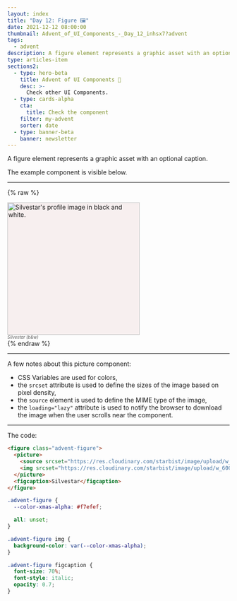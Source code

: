 ```yaml
---
layout: index
title: "Day 12: Figure 🖼️"
date: 2021-12-12 08:00:00
thumbnail: Advent_of_UI_Components_-_Day_12_inhsx7?advent
tags:
  - advent
description: A figure element represents a graphic asset with an optional caption.
type: articles-item
sections2:
  - type: hero-beta
    title: Advent of UI Components 🎄
    desc: >-
      Check other UI Components.
  - type: cards-alpha
    cta:
      title: Check the component
    filter: my-advent
    sorter: date
  - type: banner-beta
    banner: newsletter
---
```


A figure element represents a graphic asset with an optional caption.

The example component is visible below.

---

{% raw %}
<figure class="advent-figure">
  <picture>
    <source srcset="https://res.cloudinary.com/starbist/image/upload/w_600,h_600/v1638533826/PSX_20210122_073918_k01l3d.webp 2x, https://res.cloudinary.com/starbist/image/upload/w_300,h_300/v1638533826/PSX_20210122_073918_k01l3d.webp 1x" type="image/webp">
    <img srcset="https://res.cloudinary.com/starbist/image/upload/w_600,h_600/v1638533826/PSX_20210122_073918_k01l3d.jpg 2x, https://res.cloudinary.com/starbist/image/upload/w_300,h_300/v1638533826/PSX_20210122_073918_k01l3d.jpg 1x" src="https://res.cloudinary.com/starbist/image/upload/w_300,h_300/v1638533826/PSX_20210122_073918_k01l3d.jpg" alt="Silvestar's profile image in black and white." width="300" height="300">
  </picture>
  <figcaption>Silvestar (b&w)</figcaption>
</figure>
<style>
.advent-figure {
  --color-xmas-alpha: #f7efef;
  all: unset;
}
.advent-figure img {
  background-color: var(--color-xmas-alpha);
}
.advent-figure figcaption {
  font-size: 70%;
  font-style: italic;
  opacity: 0.7;
}
</style>
{% endraw %}

---

A few notes about this picture component:

- CSS Variables are used for colors,
- the `srcset` attribute is used to define the sizes of the image based on pixel density,
- the `source` element is used to define the MIME type of the image,
- the `loading="lazy"` attribute is used to notify the browser to download the image when the user scrolls near the component.

---

The code:

```html
<figure class="advent-figure">
  <picture>
    <source srcset="https://res.cloudinary.com/starbist/image/upload/w_600,h_600/v1638533826/PSX_20210122_073918_k01l3d.webp 2x, https://res.cloudinary.com/starbist/image/upload/w_300,h_300/v1638533826/PSX_20210122_073918_k01l3d.webp 1x" type="image/webp">
    <img srcset="https://res.cloudinary.com/starbist/image/upload/w_600,h_600/v1638533826/PSX_20210122_073918_k01l3d.jpg 2x, https://res.cloudinary.com/starbist/image/upload/w_300,h_300/v1638533826/PSX_20210122_073918_k01l3d.jpg 1x" src="https://res.cloudinary.com/starbist/image/upload/w_300,h_300/v1638533826/PSX_20210122_073918_k01l3d.jpg" alt="Silvestar's profile image in black and white." width="300" height="300">
  </picture>
  <figcaption>Silvestar</figcaption>
</figure>
```

```css
.advent-figure {
  --color-xmas-alpha: #f7efef;

  all: unset;
}

.advent-figure img {
  background-color: var(--color-xmas-alpha);
}

.advent-figure figcaption {
  font-size: 70%;
  font-style: italic;
  opacity: 0.7;
}
```

